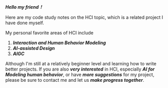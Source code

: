 ***Hello my friend！*** 

Here are my code study notes on the HCI topic, which is a related project I have done myself. 

My personal favorite areas of HCI include
1. ***Interaction and Human Behavior Modeling***
2. ***AI-assisted Design***
3. ***AIGC***
   
Although I'm still at a relatively beginner level and learning how to write better projects. 
If you are also ***very interested*** in HCI, especially ***AI for Modeling human behavior***, or have ***more suggestions*** for my project, please be sure to contact me and let us ***make progress together***.
